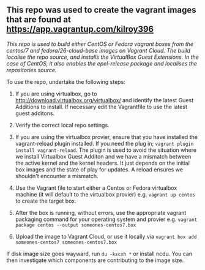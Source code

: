 ## This repo was used to create the vagrant images that are found at https://app.vagrantup.com/kilroy396

*This repo is used to build either CentOS or Fedora vagrant boxes from the centos/7 and fedora/26-cloud-base images on Vagrant Cloud.  The build localise the repo source, and installs the VirtualBox Guest Extensions.  In the case of CentOS, it also enables the epel-release package and localises the repositories source.*

To use the repo, undertake the following steps:
1. If you are using virtualbox, go to http://download.virtualbox.org/virtualbox/ and identify the latest Guest Additions to install.  If necessary edit the Vagrantfile to use the latest guest additons.

2. Verify the correct local repo settings.

3. If you are using the virtualbox provier, ensure that you have installed the vagrant-reload plugin installed.  If you need the plug in; `vagrant plugin install vagrant-reload`.  The plugin is used to avoid the situation where we install Virtualbox Guest Additon and we have a mismatch between the active kernel and the kernel headers.  It just depends on the initial box images and the state of play for updates.  A reload ensures we shouldn't encounter a mismatch.

4. Use the Vagrant file to start either a Centos or Fedora virtualbox machine (it will default to the virtualbox provier) e.g. `vagrant up centos` to create the target box.

6. After the box is running, without errors, use the appropriate vagrant packaging command for your operating system and provier e.g. `vagrant package centos --output someones-centos7.box`

7. Upload the image to Vagrant Cloud, or use it locally via `vagrant box add someones-centos7 someones-centos7.box`

If disk image size goes wayward, run `du -kscxh *` or install ncdu.  You can then investigate which components are contributing to the image size.

